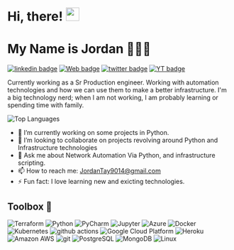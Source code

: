 <h1>Hi, there! <img src="https://emojis.slackmojis.com/emojis/images/1536351075/4594/blob-wave.gif?1536351075" width="30"/> </h1>

# My Name is Jordan 👨🏽‍🚒 

[![linkedin badge](https://img.shields.io/badge/JordanTaylor-30302f?style=flat&logo=linkedin)](https://www.linkedin.com/in/jordan-taylor-3555aba6/)
[![Web badge](https://img.shields.io/badge/WebSite-30302f?style=flat&logo=google_chrome)](https://justjordant.com/)
[![twitter badge](https://img.shields.io/badge/@Just_Jordan_T-30302f?style=flat&logo=twitter)](https://twitter.com/Just_Jordan_T)
[![YT badge](https://img.shields.io/badge/JordanT-30302f?style=flat&logo=YouTube)](https://www.youtube.com/channel/UCWMddXhNGWkzBYYS9cv-7Qg?view_as=subscriber)

Currently working as a Sr Production engineer. Working with automation technologies and how we can use them to make a better infrastructure. I'm a big technology nerd; when I am not working, I am probably learning or spending time with family.

![Top Languages](https://github-readme-stats.vercel.app/api/top-langs/?username=JustJordanT&layout=compact)


- 🔭 I’m currently working on some projects in Python.
- 👯 I’m looking to collaborate on projects revolving around Python and Infrastructure technologies 
- 💬 Ask me about Network Automation Via Python, and infrastructure scripting.
- 📫 How to reach me: JordanTay9014@gmail.com
- ⚡ Fun fact: I love learning new and exicting technologies.

## Toolbox 🧰 

<p align="left">
  <img alt="Terraform" src="https://img.shields.io/badge/-Terraform-9400D3?style=flat-square&logo=terraform&logoColor=white" />
  <img alt="Python" src="https://img.shields.io/badge/-Python-4fc08d?style=flat-square&logo=Python&logoColor=white"/>
  <img alt="PyCharm" src="https://img.shields.io/badge/-PyCharm-000000?style=flat-square&logo=PyCharm&logoColor=white"/>
  <img alt="Jupyter" src="https://img.shields.io/badge/-Jupyter-F37626?style=flat-square&logo=Jupyter&logoColor=white"/>
  <img alt="Azure" src="https://img.shields.io/badge/-Azure-8DD6F9?style=flat-square&logo=microsoft-azure&logoColor=white" /> 
  <img alt="Docker" src="https://img.shields.io/badge/-Docker-46a2f1?style=flat-square&logo=docker&logoColor=white" />
  <img alt="Kubernetes" src="https://img.shields.io/badge/-Kubernetes-1E90FF?style=flat-square&logo=kubernetes&logoColor=white" />
  <img alt="github actions" src="https://img.shields.io/badge/-Github_Actions-2088FF?style=flat-square&logo=github-actions&logoColor=white" />
  <img alt="Google Cloud Platform" src="https://img.shields.io/badge/-Google_Cloud_Platform-1a73e8?style=flat-square&logo=google-cloud&logoColor=white" />
  <img alt="Heroku" src="https://img.shields.io/badge/-Heroku-430098?style=flat-square&logo=heroku&logoColor=white" />
  <img alt="Amazon AWS" src="https://img.shields.io/badge/-Amazon_AWS-F37626?style=flat-square&logo=amazonaws&logoColor=white" />
  <img alt="git" src="https://img.shields.io/badge/-Git-F05032?style=flat-square&logo=git&logoColor=white" />
  <img alt="PostgreSQL" src="https://img.shields.io/badge/-PostgreSQL-336791?style=flat-square&logo=PostgreSQL&logoColor=white" />
  <img alt="MongoDB" src="https://img.shields.io/badge/-MongoDB-13aa52?style=flat-square&logo=mongodb&logoColor=white" />
  <img alt="Linux" src="https://img.shields.io/badge/-Linux-FCC624?style=flat-square&logo=linux&logoColor=white" />

</p>
  

<!--
**JustJordanT/JustJordanT** is a ✨ _special_ ✨ repository because its `README.md` (this file) appears on your GitHub profile.

Here are some ideas to get you started:

- 🔭 I’m currently working on ...
- 🌱 I’m currently learning ...
- 👯 I’m looking to collaborate on ...
- 🤔 I’m looking for help with ...
- 💬 Ask me about ...
- 📫 How to reach me: ...
- 😄 Pronouns: ...
- ⚡ Fun fact: ...

## Get in touch



-->
